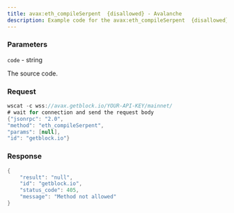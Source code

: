 ```yaml
---
title: avax:eth_compileSerpent  {disallowed} - Avalanche
description: Example code for the avax:eth_compileSerpent  {disallowed} ws method. Сomplete guide on how to use avax:eth_compileSerpent  {disallowed} ws in GetBlock.io Web3 documentation.
---
```


### Parameters


`code` - string

The source code.

### Request

``` java
wscat -c wss://avax.getblock.io/YOUR-API-KEY/mainnet/ 
# wait for connection and send the request body 
{"jsonrpc": "2.0",
"method": "eth_compileSerpent",
"params": [null],
"id": "getblock.io"}
```

###  Response

``` java
{
    "result": "null",
    "id": "getblock.io",
    "status_code": 405,
    "message": "Method not allowed"
}
```

